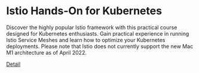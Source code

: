 # Istio Hands-On for Kubernetes

Discover the highly popular Istio framework with this practical course designed for Kubernetes enthusiasts. Gain practical experience in running Istio Service Meshes and learn how to optimize your Kubernetes deployments. Please note that Istio does not currently support the new Mac M1 architecture as of April 2022. 

[Detail](https://eduitfree.com/courses/istio-hands-on-for-kubernetes)